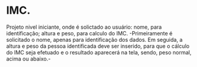 # IMC.
Projeto nivel iniciante, onde é solictado ao usuário: nome, para identificação; altura e peso, para calculo do IMC.
-Primeiramente é solicitado o nome, apenas para identificação dos dados. Em seguida, a altura e peso da pessoa identificada deve ser inserido, para que o cálculo do IMC seja efetuado e o resultado aparecerá na tela, sendo, peso normal, acima ou abaixo.-
